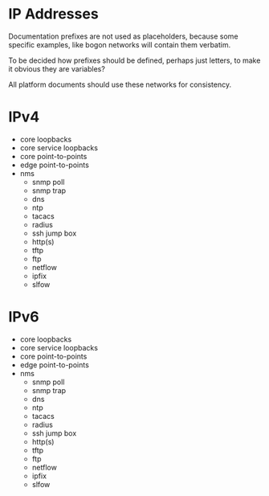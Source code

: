 # IP Addresses

Documentation prefixes are not used as placeholders, because some specific
examples, like bogon networks will contain them verbatim.

To be decided how prefixes should be defined, perhaps just letters, to make it obvious they are variables?

All platform documents should use these networks for consistency.

# IPv4
  * core loopbacks
  * core service loopbacks
  * core point-to-points
  * edge point-to-points
  * nms
    * snmp poll
    * snmp trap
    * dns
    * ntp
    * tacacs
    * radius
    * ssh jump box
    * http(s)
    * tftp
    * ftp
    * netflow
    * ipfix
    * slfow

# IPv6
  * core loopbacks
  * core service loopbacks
  * core point-to-points
  * edge point-to-points
  * nms
    * snmp poll
    * snmp trap
    * dns
    * ntp
    * tacacs
    * radius
    * ssh jump box
    * http(s)
    * tftp
    * ftp
    * netflow
    * ipfix
    * slfow
